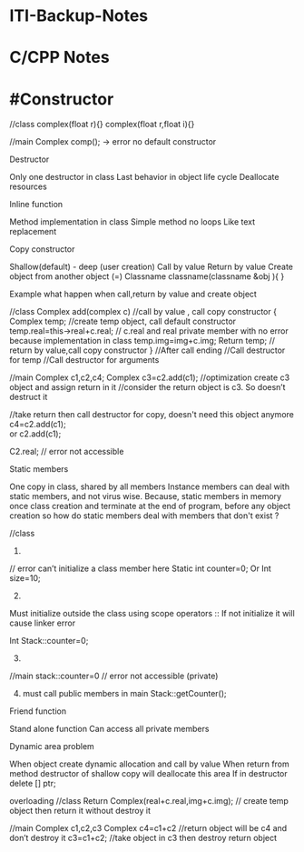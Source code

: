 # ITI-Backup-Notes
# C/CPP Notes
# #Constructor

//class
complex(float r){}
complex(float r,float i){}

//main
Complex comp(); → error no default constructor

Destructor 

Only one destructor in class
Last behavior in object life cycle
Deallocate resources 

Inline function

Method implementation in class
Simple method no loops
Like text replacement

Copy constructor

Shallow(default) - deep (user creation)
Call by value
Return by value
Create object from another object (=)
Classname classname(classname &obj ){ }

Example what happen when call,return by value and create object

//class
Complex add(complex c) //call by value , call copy constructor
{
	Complex temp; //create temp object, call default constructor
	temp.real=this->real+c.real; 
// c.real and real private member with no error because implementation in class
	temp.img=img+c.img;
	Return temp; // return by value,call copy constructor
}
//After call ending
//Call destructor for temp
//Call destructor for arguments 

//main
Complex c1,c2,c4;
Complex c3=c2.add(c1);   //optimization create c3 object and assign return in it
                                          //consider the return object is c3. So doesn’t destruct it 

//take return then call destructor for copy, doesn't need this object anymore
c4=c2.add(c1);               
or
c2.add(c1);		 

C2.real; // error not accessible

Static members

One copy in class, shared by all members 
Instance members can deal with static members, and not virus wise.
Because, static members in memory once class creation and terminate at the end of program, before any object creation so how do static members deal with members that don't exist ? 

//class

1)
// error can’t initialize a class member here 
Static int counter=0; 
Or 
Int size=10;

2)
Must initialize outside the class using scope operators ::
If not initialize it will cause linker error

Int Stack::counter=0;

3)
//main 
stack::counter=0 // error not accessible (private)

4) must call public members in main
Stack::getCounter();

Friend function

Stand alone function
Can access all private members

Dynamic area problem

When object create dynamic allocation and call by value 
When return from method destructor of shallow copy will deallocate this area
If in destructor delete [] ptr;

overloading
//class
Return Complex(real+c.real,img+c.img); // create temp object then return it without destroy it

//main
Complex c1,c2,c3
Complex c4=c1+c2 //return object will be c4 and don’t destroy it
c3=c1+c2; //take object in c3 then destroy return object
